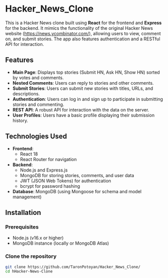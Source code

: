 # Hacker_News_Clone

This is a Hacker News clone built using **React** for the frontend and **Express** for the backend. It mimics the functionality of the original Hacker News website (https://news.ycombinator.com/), allowing users to view, comment on, and submit stories. The app also features authentication and a RESTful API for interaction.

## Features
- **Main Page**: Displays top stories (Submit HN, Ask HN, Show HN) sorted by votes and comments.
- **Nested Comments**: Users can reply to stories and other comments.
- **Submit Stories**: Users can submit new stories with titles, URLs, and descriptions.
- **Authentication**: Users can log in and sign up to participate in submitting stories and commenting.
- **REST API**: A robust API for interaction with the data on the server.
- **User Profiles**: Users have a basic profile displaying their submission history.

## Technologies Used
- **Frontend**: 
  - React 18
  - React Router for navigation
- **Backend**: 
  - Node.js and Express.js
  - MongoDB for storing stories, comments, and user data
  - JWT (JSON Web Tokens) for authentication
  - bcrypt for password hashing
- **Database**: MongoDB (using Mongoose for schema and model management)

## Installation

### Prerequisites
- Node.js (v16.x or higher)
- MongoDB instance (locally or MongoDB Atlas)

### Clone the repository

```bash
git clone https://github.com/TaronPotoyan/Hacker_News_Clone/
cd hHacker-News-Clone
